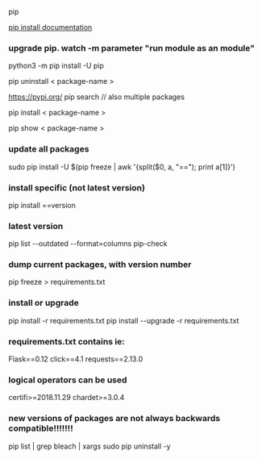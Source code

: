 pip


[pip install documentation](https://pip.pypa.io/en/stable/reference/pip_install/#id18)

### upgrade pip. watch -m parameter "run module as an module"
python3 -m pip install -U pip

pip uninstall < package-name >

<https://pypi.org/>
pip search <package you want to search for> // also multiple packages

pip install < package-name >

pip show < package-name >

### update all packages
sudo pip install -U $(pip freeze | awk '{split($0, a, "=="); print a[1]}')

### install specific (not latest version)
pip install  <package-name>==version

### latest version
pip list --outdated --format=columns
pip-check

### dump current packages, with version number
pip freeze > requirements.txt

### install or upgrade
pip install -r requirements.txt
pip install --upgrade -r requirements.txt

### requirements.txt contains ie:
Flask==0.12
click==4.1
requests==2.13.0

### logical operators can be used
certifi>=2018.11.29
chardet>=3.0.4

### new versions of packages are not always backwards compatible!!!!!!!

pip list | grep bleach | xargs sudo pip uninstall -y